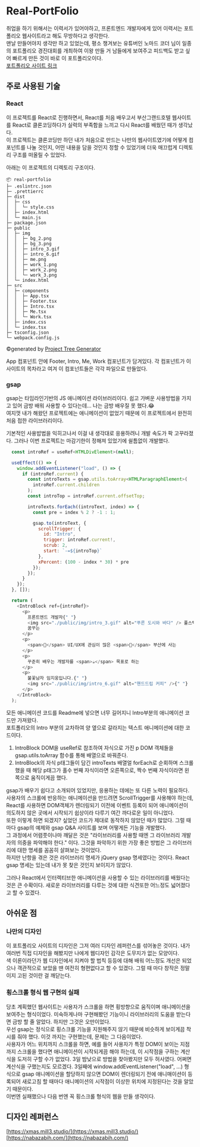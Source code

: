 # Real-PortFolio
취업을 하기 위해서는 이력서가 있어야하고, 프론트엔드 개발자에게 있어 이력서는 포트폴리오 웹사이트라고 해도 무방하다고 생각한다.   
맨날 만들어야지 생각만 하고 있었는데, 평소 챙겨보는 유튜버인 노마드 코더 님이 일종의 포트폴리오 경진대회를 개최하여 이왕 만들 거 남들에게 보여주고 피드백도 받고 싶어 빠르게 만든 것이 바로 이 포트폴리오이다.      
<a href="https://code-bebop.github.io/real-portfolio/" target="_blank">포트폴리오 사이트 링크</a>


## 주로 사용된 기술
### React
이 프로젝트를 React로 진행하면서, React를 처음 배우고서 부산그랜드호텔 웹사이트를 React로 클론코딩하다가 실력의 부족함을 느끼고 다시 React를 배웠던 때가 생각났다.   
이 프로젝트는 클론코딩만 하던 내가 처음으로 만드는 나만의 웹사이트였기에 어떻게 컴포넌트를 나눌 것인지, 어떤 내용을 담을 것인지 정할 수 있었기에 더욱 매끄럽게 디렉토리 구조를 떠올릴 수 있었다.

아래는 이 프로젝트의 디렉토리 구조이다.
```
📦 real-portfolio
├─ .eslintrc.json
├─ .prettierrc
├─ dist
│  ├─ css
│  │  └─ style.css
│  ├─ index.html
│  └─ main.js
├─ package.json
├─ public
│  ├─ img
│  │  ├─ bg_2.png
│  │  ├─ bg_3.png
│  │  ├─ intro_3.gif
│  │  ├─ intro_6.gif
│  │  ├─ me.png
│  │  ├─ work_1.png
│  │  ├─ work_2.png
│  │  └─ work_3.png
│  └─ index.html
├─ src
│  ├─ components
│  │  ├─ App.tsx
│  │  ├─ Footer.tsx
│  │  ├─ Intro.tsx
│  │  ├─ Me.tsx
│  │  └─ Work.tsx
│  ├─ index.css
│  └─ index.tsx
├─ tsconfig.json
└─ webpack.config.js
```
©generated by [Project Tree Generator](https://woochanleee.github.io/project-tree-generator)

App 컴포넌트 안에 Footer, Intro, Me, Work 컴포넌트가 담겨있다. 각 컴포넌트가 이 사이트의 목차라고 여겨 이 컴포넌트들은 각각 파일으로 만들었다.   
### gsap
gsap는 타임라인기반의 JS 애니메이션 라이브러리이다. 쉽고 가벼운 사용방법을 가지고 있어 금방 배워 사용할 수 있다는데... 나는 금방 배우질 못 했다.😂   
여지껏 내가 해왔던 프로젝트에는 애니메이션이 없었기 때문에 이 프로젝트에서 완전히 처음 접한 라이브러리이다.   

   
기본적인 사용밥법을 익히고나서 이걸 내 생각대로 응용하려니 개발 속도가 팍 고꾸라졌다. 그러나 이번 프로젝트는 마감기한이 정해져 있었기에 쉴틈없이 개발했다.
```js
  const introRef = useRef<HTMLDivElement>(null);

  useEffect(() => {
    window.addEventListener("load", () => {
      if (introRef.current) {
        const introTexts = gsap.utils.toArray<HTMLParagraphElement>(
          introRef.current.children
        );
        const introTop = introRef.current.offsetTop;

        introTexts.forEach((introText, index) => {
          const pre = index % 2 ? -1 : 1;

          gsap.to(introText, {
            scrollTrigger: {
              id: "Intro",
              trigger: introRef.current!,
              scrub: 2,
              start: `-=${introTop}`
            },
            xPercent: (100 - index * 30) * pre
          });
        });
      }
    });
  }, []);

  return (
    <IntroBlock ref={introRef}>
      <p>
        프론트엔드 개발자{" "}
        <img src="./public/img/intro_3.gif" alt="푸른 도시와 바다" /> 풀스택을
        꿈꾸는
      </p>
      <p>
        <span>🍒</span> UI/UX에 관심이 많은 <span>🌠</span> 부산에 사는
      </p>
      <p>
        꾸준히 배우는 개발자를 <span>☕</span> 목표로 하는
      </p>
      <p>
        불꽃남자 임지웅입니다.{" "}
        <img src="./public/img/intro_6.gif" alt="핸드드립 커피" />{" "}
      </p>
    </IntroBlock>
  );
```
모든 애니메이션 코드를 Readme에 넣으면 너무 길어지니 Intro부분의 애니메이션 코드만 가져왔다.   
포트폴리오의 Intro 부분의 교차하여 양 옆으로 갈라지는 텍스트 애니메이션에 대한 코드이다.   
1. IntroBlock DOM을 useRef로 참조하여 자식으로 가진 p DOM 객체들을 gsap.utils.toArray 함수를 통해 배열으로 바꿔준다.
2. IntroBlock의 자식 p태그들이 담긴 introTexts 배열얼 forEach로 순회하며 스크롤했을 때 해당 p태그가 홀수 번째 자식이라면 오른쪽으로, 짝수 번째 자식이라면 왼쪽으로 움직이게끔 했다.   

gsap가 배우기 쉽다고 소개되어 있었지만, 응용하는 데에는 또 다른 노력이 필요하다. 사용자의 스크롤에 반응하는 애니메이션을 만드려면 ScrollTrigger를 사용해야 하는데, React를 사용하면 DOM객체가 렌더링되기 이전에 이벤트 등록이 되어 애니메이션이 의도하지 않은 곳에서 시작되기 쉽상이라 다루기 여간 까다로운 일이 아니었다.  
또한 이렇게 하면 되겠지? 싶었던 코드가 제대로 동작하지 않았던 때가 많았다. 그럴 때 마다 gsap의 예제와 gsap Q&A 사이트를 보며 어떻게든 기능을 개발했다.   
그 과정에서 어렴풋이나마 깨달은 것은 "라이브러리를 사용할 때엔 그 라이브러리 개발자의 의중을 파악해야 한다." 이다. 그것을 파악하기 위한 가장 좋은 방법은 그 라이브러리에 대한 명세를 꼼꼼히 살펴보는 것이었다.   
하지만 난항을 겪은 것은 라이브러리 명세가 jQuery gsap 명세였다는 것이다. React gsap 명세는 있는데 내가 못 찾은 것인지 보이지가 않았다.   
   
그러나 React에서 인터렉티브한 애니메이션을 사용할 수 있는 라이브러리를 배웠다는 것은 큰 수확이다.
새로운 라이브러리를 다루는 것에 대한 식견또한 어느정도 넓어졌다고 할 수 있겠다.

## 아쉬운 점
### 나만의 디자인
이 포트폴리오 사이트의 디자인은 그저 여러 디자인 레퍼런스를 섞어놓은 것이다. 내가 여러번 직접 디자인을 해봤지만 나에게 웹디자인 감각은 도무지가 없는 모양이다.   
색 이론이라던가 웹 디자인에서 지켜야 할 법칙 등등에 대해 배워 어느정도 개선은 되었으나 객관적으로 보았을 땐 여전히 형편없다고 할 수 있겠다. 그럴 때 마다 창작은 정말이지 고된 것이란 걸 깨닫는다.
### 횡스크롤 형식 웹 구현의 실패
당초 계획했던 웹사이트는 사용자가 스크롤을 하면 횡방향으로 움직이며 애니메이션을 보여주는 형식이었다. 미숙하게나마 구현해봤던 기능이니 라이브러리의 도움을 받는다면 금방 할 줄 알았다. 하지만 그것은 오만이었다.   
우선 gsap는 정식으로 횡스크롤 기능을 지원해주지 않기 때문에 비슷하게 보이게끔 착시를 줘야 했다. 이것 까지는 구현했는데, 문제는 그 다음이었다.   
사용자가 어느 위치까지 스크롤을 하면, 예를 들어 사용자가 특정 DOM이 보이는 지점까지 스크롤을 했다면 애니메이션이 시작되게끔 해야 하는데, 이 시작점을 구하는 계산식을 도저히 구할 수가 없었다. 3일 밤낮으로 방법을 찾아봤지만 모두 허사였다. 어쩌면 계산식을 구했는지도 모르겠다. 3일째에 window.addEventListener("load", ...) 형식으로 gsap 애니메이션을 할당하지 않으면 DOM이 렌더링되기 전에 애니매이션이 등록되어 새로고침 할 때마다 애니메이션의 시작점이 이상한 위치에 지정된다는 것을 알았기 때문이다.   
이번엔 실패했으나 다음 번엔 꼭 횡스크롤 형식의 웹을 만들 생각이다.

## 디자인 레퍼런스

  [https://xmas.mill3.studio/](https://xmas.mill3.studio/)   
  [https://nabazabih.com/](https://nabazabih.com/)
